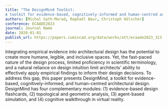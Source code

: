 ```yaml
---
title: "The DesignMind Toolkit:
A toolkit for evidence-based, cognitively-informed and human-centred architectural design"
authors: [Michal Gath-Morad, Raphaël Baur, Christoph Hölscher]
conference: ECAADE2023
journal: Journal Name
date: 2020-01-01
publish_url: https://papers.cumincad.org/data/works/att/ecaade2023_313.pdf
---
```

Integrating empirical evidence into architectural design has the potential to create more humane, legible, and inclusive spaces. Yet, the fast-paced nature of the design process, limited proficiency in scientific terminology, and a natural reliance on design intuition limit architects' ability to effectively apply empirical findings to inform their design decisions. To address this gap, this paper presents DesignMind, a toolkit for evidence-based, cognitively-informed, and human-centred architectural design. DesignMind has four complementary modules: (1) evidence-based design flashcards, (2) topological and geometric analysis, (3) agent-based simulation, and (4) cognitive walkthrough in virtual reality.